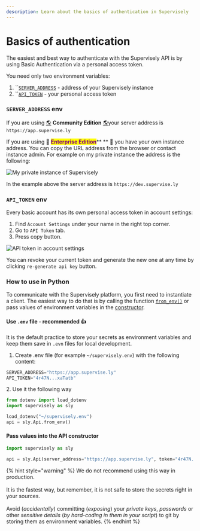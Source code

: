 ```yaml
---
description: Learn about the basics of authentication in Supervisely
---
```


# Basics of authentication

The easiest and best way to authenticate with the Supervisely API is by using Basic Authentication via a personal access token.

You need only two environment variables:

1. ``[`SERVER_ADDRESS`](basics-of-authentication.md#server\_address-env) - address of your Supervisely instance
2. ``[`API_TOKEN`](basics-of-authentication.md#api\_token-env) - your personal access token

### `SERVER_ADDRESS` env

If you are using [🌎](basics-of-authentication.md#community) **Community Edition** [🌎](basics-of-authentication.md#community)your server address is `https://app.supervise.ly`

If you are using 🔐 <mark style="color:purple;">**Enterprise Edition**</mark>** ** 🔐 you have your own instance address. You can copy the URL address from the browser or contact instance admin. For example on my private instance the address is the following:

![My private instance of Supervisely](https://user-images.githubusercontent.com/12828725/178995621-5d6b363b-e3c3-4653-8a58-95b9c8f62b34.png)

In the example above the server address is `https://dev.supervise.ly`

### `API_TOKEN` env

Every basic account has its own personal access token in account settings:

1. Find `Account Settings` under your name in the right top corner.
2. Go to `API Token` tab.
3. Press copy button.

![API token in account settings](https://user-images.githubusercontent.com/12828725/178999565-db05fdfb-2a72-49b2-8247-73873ee9f9ff.png)

You can revoke your current token and generate the new one at any time by clicking `re-generate api key` button.

### How to use in Python

To communicate with the Supervisely platform, you first need to instantiate a client. The easiest way to do that is by calling the function  [`from_env()`](https://supervisely.readthedocs.io/en/latest/sdk/supervisely.api.api.Api.html#supervisely.api.api.Api.from\_env) or pass values of environment variables in the [constructor](https://supervisely.readthedocs.io/en/latest/sdk/supervisely.api.api.Api.html#supervisely.api.api.Api).

#### Use `.env` file - recommended 👍

It is the default practice to store your secrets as environment variables and keep them save in `.evn` files for local development.&#x20;

1. Create .env file (for example `~/supervisely.env`) with the following content:

```python
SERVER_ADDRESS="https://app.supervise.ly"
API_TOKEN="4r47N...xaTatb"
```

2\. Use it the following way

```python
from dotenv import load_dotenv
import supervisely as sly

load_dotenv("~/supervisely.env")
api = sly.Api.from_env()
```

#### Pass values into the API constructor

```python
import supervisely as sly

api = sly.Api(server_address="https://app.supervise.ly", token="4r47N...xaTatb")
```

{% hint style="warning" %}
We do not recommend using this way in production.\
\
It is the fastest way, but remember, it is not safe to store the secrets right in your sources. \
\
Avoid (_accidentally_) committing (_exposing_) your _private keys_, _passwords_ or other _sensitive details_ (_by hard-coding in them in your script_) to git by storing them as environment variables.
{% endhint %}
